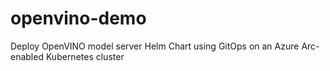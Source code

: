 # openvino-demo
Deploy OpenVINO model server Helm Chart using GitOps on an Azure Arc-enabled Kubernetes cluster
